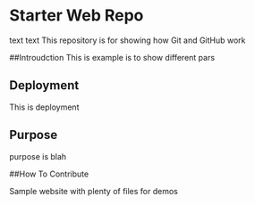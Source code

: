 # Starter Web Repo
text text
This repository is for showing how Git and GitHub work

##Introudction
This is example is to show different pars

## Deployment
This is deployment

## Purpose
purpose is blah

##How To Contribute


Sample website with plenty of files for demos